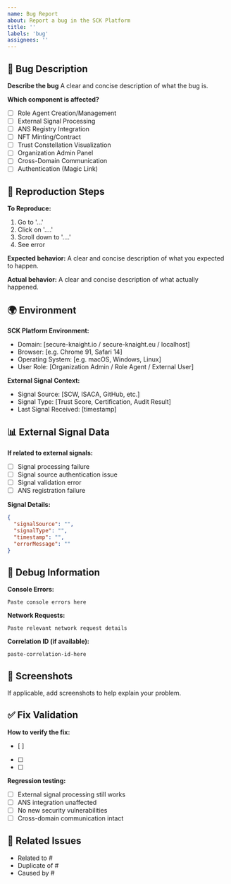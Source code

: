 ```yaml
---
name: Bug Report
about: Report a bug in the SCK Platform
title: ''
labels: 'bug'
assignees: ''
---
```


## 🐛 Bug Description

**Describe the bug**
A clear and concise description of what the bug is.

**Which component is affected?**
- [ ] Role Agent Creation/Management
- [ ] External Signal Processing
- [ ] ANS Registry Integration
- [ ] NFT Minting/Contract
- [ ] Trust Constellation Visualization
- [ ] Organization Admin Panel
- [ ] Cross-Domain Communication
- [ ] Authentication (Magic Link)

## 🔄 Reproduction Steps

**To Reproduce:**
1. Go to '...'
2. Click on '....'
3. Scroll down to '....'
4. See error

**Expected behavior:**
A clear and concise description of what you expected to happen.

**Actual behavior:**
A clear and concise description of what actually happened.

## 🌍 Environment

**SCK Platform Environment:**
- Domain: [secure-knaight.io / secure-knaight.eu / localhost]
- Browser: [e.g. Chrome 91, Safari 14]
- Operating System: [e.g. macOS, Windows, Linux]
- User Role: [Organization Admin / Role Agent / External User]

**External Signal Context:**
- Signal Source: [SCW, ISACA, GitHub, etc.]
- Signal Type: [Trust Score, Certification, Audit Result]
- Last Signal Received: [timestamp]

## 📊 External Signal Data

**If related to external signals:**
- [ ] Signal processing failure
- [ ] Signal source authentication issue
- [ ] Signal validation error
- [ ] ANS registration failure

**Signal Details:**
```json
{
  "signalSource": "",
  "signalType": "",
  "timestamp": "",
  "errorMessage": ""
}
```

## 🔧 Debug Information

**Console Errors:**
```
Paste console errors here
```

**Network Requests:**
```
Paste relevant network request details
```

**Correlation ID (if available):**
```
paste-correlation-id-here
```

## 📸 Screenshots

If applicable, add screenshots to help explain your problem.

## ✅ Fix Validation

**How to verify the fix:**
- [ ] 
- [ ] 
- [ ] 

**Regression testing:**
- [ ] External signal processing still works
- [ ] ANS integration unaffected
- [ ] No new security vulnerabilities
- [ ] Cross-domain communication intact

## 🔗 Related Issues

- Related to #
- Duplicate of #
- Caused by #